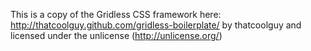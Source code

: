 This is a copy of the Gridless CSS framework here: http://thatcoolguy.github.com/gridless-boilerplate/ by thatcoolguy and licensed under the unlicense (http://unlicense.org/)